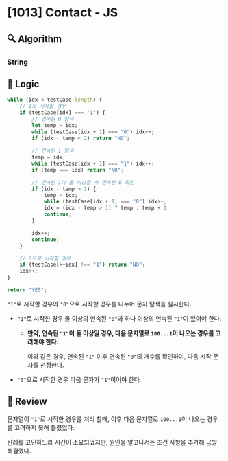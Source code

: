 # [1013] Contact - JS

## :mag: Algorithm

### String

## :round_pushpin: Logic

```js
while (idx < testCase.length) {
    // 1로 시작할 경우
    if (testCase[idx] === "1") {
        // 연속된 0 탐색
        let temp = idx;
        while (testCase[idx + 1] === "0") idx++;
        if (idx - temp < 2) return "NO";
        
        // 연속된 1 탐색
        temp = idx;
        while (testCase[idx + 1] === "1") idx++;
        if (temp === idx) return "NO";

        // 연속된 1이 둘 이상일 시 연속된 0 확인
        if (idx - temp > 1) {
            temp = idx;
            while (testCase[idx + 1] === "0") idx++;
            idx = (idx - temp > 1) ? temp : temp + 1;
            continue;
        } 

        idx++;
        continue;
    }

    // 0으로 시작할 경우
    if (testCase[++idx] !== "1") return "NO";
    idx++;
}

return "YES";
```

`"1"`로 시작할 경우와 `"0"`으로 시작할 경우를 나누어 문자 탐색을 실시한다.

- `"1"`로 시작한 경우 둘 이상의 연속된 `"0"`과 하나 이상의 연속된 `"1"`이 있어야 한다.

  - **만약, 연속된 `"1"`이 둘 이상일 경우, 다음 문자열로 `100...1`이 나오는 경우를 고려해야 한다.**

    이와 같은 경우, 연속된 `"1"` 이후 연속된 `"0"`의 개수를 확인하여, 다음 시작 문자를 선정한다.

- `"0"`으로 시작한 경우 다음 문자가 `"1"`이어야 한다.

## :memo: Review

문자열이 `"1"`로 시작한 경우를 처리 할때, 이후 다음 문자열로 `100...1`이 나오는 경우를 고려하지 못해 틀렸었다.

반례를 고민하느라 시간이 소요되었지만, 원인을 알고나서는 조건 사항을 추가해 금방 해결했다. 